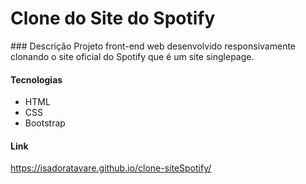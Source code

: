 <h1>Clone do Site do Spotify</h1>
### Descrição
Projeto front-end web desenvolvido responsivamente clonando o site oficial do Spotify que é um site singlepage.

#### Tecnologias

- HTML
- CSS
- Bootstrap

#### Link
https://isadoratavare.github.io/clone-siteSpotify/
